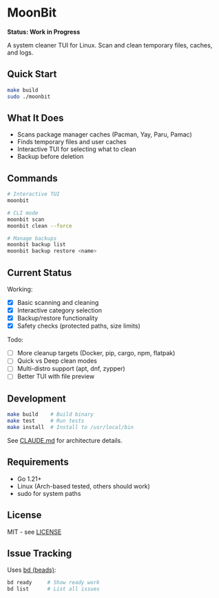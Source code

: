 # MoonBit

**Status: Work in Progress**

A system cleaner TUI for Linux. Scan and clean temporary files, caches, and logs.

## Quick Start

```bash
make build
sudo ./moonbit
```

## What It Does

- Scans package manager caches (Pacman, Yay, Paru, Pamac)
- Finds temporary files and user caches
- Interactive TUI for selecting what to clean
- Backup before deletion

## Commands

```bash
# Interactive TUI
moonbit

# CLI mode
moonbit scan
moonbit clean --force

# Manage backups
moonbit backup list
moonbit backup restore <name>
```

## Current Status

Working:
- [x] Basic scanning and cleaning
- [x] Interactive category selection
- [x] Backup/restore functionality
- [x] Safety checks (protected paths, size limits)

Todo:
- [ ] More cleanup targets (Docker, pip, cargo, npm, flatpak)
- [ ] Quick vs Deep clean modes
- [ ] Multi-distro support (apt, dnf, zypper)
- [ ] Better TUI with file preview

## Development

```bash
make build    # Build binary
make test     # Run tests
make install  # Install to /usr/local/bin
```

See [CLAUDE.md](CLAUDE.md) for architecture details.

## Requirements

- Go 1.21+
- Linux (Arch-based tested, others should work)
- sudo for system paths

## License

MIT - see [LICENSE](LICENSE)

## Issue Tracking

Uses [bd (beads)](https://github.com/steveyegge/beads):

```bash
bd ready     # Show ready work
bd list      # List all issues
```
